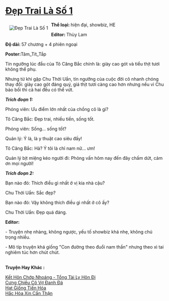 <a href="https://utruyen.com/dep-trai-la-so-1/11292/" title="Đẹp Trai Là Số 1"><h1>Đẹp Trai Là Số 1</h1></a><div style="display:table"><img align="right" style="float: left; padding: 10px;" src="https://utruyen.com/images/story/200x260/dep-trai-la-so-1.jpg" alt="Đẹp Trai Là Số 1"><b>Thể loại: </b>hiện đại, showbiz, HE<p></p><b>Editor: </b>Thùy Lam<p></p><b>Độ dài: </b>57 chương + 4 phiên ngoại<p></p><b>Poster:</b>Tâm_Tít_Tắp<p></p>Tín ngưỡng lúc đầu của Tô Căng Bắc chính là: giày cao gót và tiểu thịt tươi không thể phụ.<p></p>Nhưng từ khi gặp Chu Thời Uẩn, tín ngưỡng của cuộc đời cô nhanh chóng thay đổi: giày cao gót đáng quý, giá thịt tươi càng cao hơn nhưng nếu vì Chu bảo bối thì cả hai đều có thể vứt.<p></p><i><b>Trích đoạn 1:</b></i><p></p>Phóng viên: Ưu điểm lớn nhất của chồng cô là gì?<p></p>Tô Căng Bắc: Đẹp trai, nhiều tiền, sống tốt.<p></p>Phóng viên: Sống… sống tốt?<p></p>Quản lý: Ý là, là y thuật cao siêu đấy!<p></p>Tô Căng Bắc: Hả? Ý tôi là chỉ nam nữ… ưm!<p></p>Quản lý bịt miệng kéo người đi: Phỏng vấn hôm nay đến đây chấm dứt, cảm ơn mọi người!<p></p><i><b>Trích đoạn 2:<p></p></b></i><p></p>Bạn nào đó: Thích điều gì nhất ở vị kia nhà cậu?<p></p>Chu Thời Uẩn: Sắc đẹp?<p></p>Bạn nào đó: Vậy không thích điều gì nhất ở cô ấy?<p></p>Chu Thời Uẩn: Đẹp quá đáng.<p></p><b>Editor:</b><p></p>- Truyện nhẹ nhàng, không ngược, yếu tố showbiz khá nhẹ, không chú trọng nhiều.<p></p>- Mô típ truyện khá giống "Con đường theo đuổi nam thần" nhưng theo xì tai nghiêm túc hơn chút chút.</div><p><br><b>Truyện Hay Khác :</b></p><a href="https://utruyen.com/ket-hon-chop-nhoang-tong-tai-ly-hon-di/19247/" alt="Kết Hôn Chớp Nhoáng - Tổng Tài Ly Hôn Đi">Kết Hôn Chớp Nhoáng - Tổng Tài Ly Hôn Đi</a><br/><a href="https://www.flickr.com/photos/184340401@N07/48869049137/" alt="Cưng Chiều Cô Vợ Đanh Đá">Cưng Chiều Cô Vợ Đanh Đá</a><br/><a href="https://github.com/quanluxury/truyenhot/tree/master/truyenhay/14595/" alt="Hạt Giống Tiến Hóa">Hạt Giống Tiến Hóa</a><br/><a href="https://truyenngontinhay.wordpress.com/2019/10/03/hac-hoa-xin-can-than/" alt="Hắc Hóa Xin Cẩn Thận">Hắc Hóa Xin Cẩn Thận</a><br/>